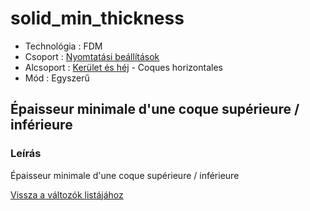 # solid\_min\_thickness

* Technológia : FDM
* Csoport : [Nyomtatási beállítások](../../../konfig/print_settings)
* Alcsoport : [Kerület és héj](../../beallitasok/print_settings.md#périmètre-et-enveloppe) - Coques horizontales
* Mód : Egyszerű

## Épaisseur minimale d'une coque supérieure / inférieure

### Leírás

Épaisseur minimale d'une coque supérieure / inférieure

[Vissza a változók listájához](../../variable_list)

